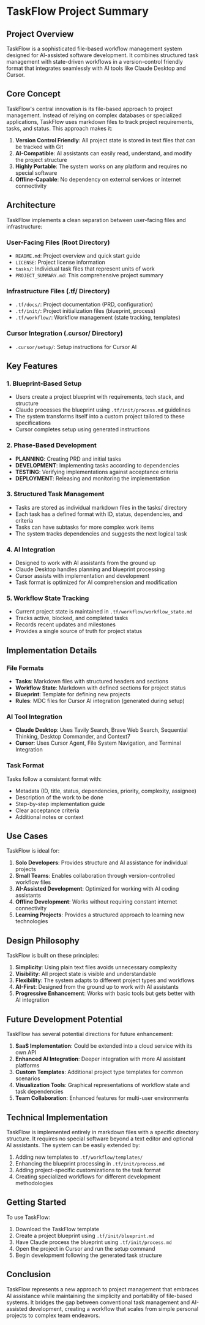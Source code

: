 # TaskFlow Project Summary

## Project Overview

TaskFlow is a sophisticated file-based workflow management system designed for AI-assisted software development. It combines structured task management with state-driven workflows in a version-control friendly format that integrates seamlessly with AI tools like Claude Desktop and Cursor.

## Core Concept

TaskFlow's central innovation is its file-based approach to project management. Instead of relying on complex databases or specialized applications, TaskFlow uses markdown files to track project requirements, tasks, and status. This approach makes it:

1. **Version Control Friendly**: All project state is stored in text files that can be tracked with Git
2. **AI-Compatible**: AI assistants can easily read, understand, and modify the project structure
3. **Highly Portable**: The system works on any platform and requires no special software
4. **Offline-Capable**: No dependency on external services or internet connectivity

## Architecture

TaskFlow implements a clean separation between user-facing files and infrastructure:

### User-Facing Files (Root Directory)
- `README.md`: Project overview and quick start guide
- `LICENSE`: Project license information
- `tasks/`: Individual task files that represent units of work
- `PROJECT_SUMMARY.md`: This comprehensive project summary

### Infrastructure Files (.tf/ Directory)
- `.tf/docs/`: Project documentation (PRD, configuration)
- `.tf/init/`: Project initialization files (blueprint, process)
- `.tf/workflow/`: Workflow management (state tracking, templates)

### Cursor Integration (.cursor/ Directory)
- `.cursor/setup/`: Setup instructions for Cursor AI

## Key Features

### 1. Blueprint-Based Setup
- Users create a project blueprint with requirements, tech stack, and structure
- Claude processes the blueprint using `.tf/init/process.md` guidelines
- The system transforms itself into a custom project tailored to these specifications
- Cursor completes setup using generated instructions

### 2. Phase-Based Development
- **PLANNING**: Creating PRD and initial tasks
- **DEVELOPMENT**: Implementing tasks according to dependencies
- **TESTING**: Verifying implementations against acceptance criteria
- **DEPLOYMENT**: Releasing and monitoring the implementation

### 3. Structured Task Management
- Tasks are stored as individual markdown files in the tasks/ directory
- Each task has a defined format with ID, status, dependencies, and criteria
- Tasks can have subtasks for more complex work items
- The system tracks dependencies and suggests the next logical task

### 4. AI Integration
- Designed to work with AI assistants from the ground up
- Claude Desktop handles planning and blueprint processing
- Cursor assists with implementation and development
- Task format is optimized for AI comprehension and modification

### 5. Workflow State Tracking
- Current project state is maintained in `.tf/workflow/workflow_state.md`
- Tracks active, blocked, and completed tasks
- Records recent updates and milestones
- Provides a single source of truth for project status

## Implementation Details

### File Formats
- **Tasks**: Markdown files with structured headers and sections
- **Workflow State**: Markdown with defined sections for project status
- **Blueprint**: Template for defining new projects
- **Rules**: MDC files for Cursor AI integration (generated during setup)

### AI Tool Integration
- **Claude Desktop**: Uses Tavily Search, Brave Web Search, Sequential Thinking, Desktop Commander, and Context7
- **Cursor**: Uses Cursor Agent, File System Navigation, and Terminal Integration

### Task Format
Tasks follow a consistent format with:
- Metadata (ID, title, status, dependencies, priority, complexity, assignee)
- Description of the work to be done
- Step-by-step implementation guide
- Clear acceptance criteria
- Additional notes or context

## Use Cases

TaskFlow is ideal for:

1. **Solo Developers**: Provides structure and AI assistance for individual projects
2. **Small Teams**: Enables collaboration through version-controlled workflow files
3. **AI-Assisted Development**: Optimized for working with AI coding assistants
4. **Offline Development**: Works without requiring constant internet connectivity
5. **Learning Projects**: Provides a structured approach to learning new technologies

## Design Philosophy

TaskFlow is built on these principles:

1. **Simplicity**: Using plain text files avoids unnecessary complexity
2. **Visibility**: All project state is visible and understandable
3. **Flexibility**: The system adapts to different project types and workflows
4. **AI-First**: Designed from the ground up to work with AI assistants
5. **Progressive Enhancement**: Works with basic tools but gets better with AI integration

## Future Development Potential

TaskFlow has several potential directions for future enhancement:

1. **SaaS Implementation**: Could be extended into a cloud service with its own API
2. **Enhanced AI Integration**: Deeper integration with more AI assistant platforms
3. **Custom Templates**: Additional project type templates for common scenarios
4. **Visualization Tools**: Graphical representations of workflow state and task dependencies
5. **Team Collaboration**: Enhanced features for multi-user environments

## Technical Implementation

TaskFlow is implemented entirely in markdown files with a specific directory structure. It requires no special software beyond a text editor and optional AI assistants. The system can be easily extended by:

1. Adding new templates to `.tf/workflow/templates/`
2. Enhancing the blueprint processing in `.tf/init/process.md`
3. Adding project-specific customizations to the task format
4. Creating specialized workflows for different development methodologies

## Getting Started

To use TaskFlow:

1. Download the TaskFlow template
2. Create a project blueprint using `.tf/init/blueprint.md`
3. Have Claude process the blueprint using `.tf/init/process.md`
4. Open the project in Cursor and run the setup command
5. Begin development following the generated task structure

## Conclusion

TaskFlow represents a new approach to project management that embraces AI assistance while maintaining the simplicity and portability of file-based systems. It bridges the gap between conventional task management and AI-assisted development, creating a workflow that scales from simple personal projects to complex team endeavors.
